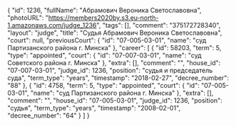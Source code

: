 {
    "id": 1236,
    "fullName": "Абрамович Вероника Светославовна",
    "photoURL": "https://members2020by.s3.eu-north-1.amazonaws.com/judge_1236",
    "tags": [],
    "comment": "375172728340",
    "layout": "judge",
    "title": "Судья Абрамович Вероника Светославовна",
    "court": null,
    "previousCourt": {
        "id": "07-005-03-01",
        "name": "суд Партизанского района г. Минска"
    },
    "career": [
        {
            "id": 58203,
            "term": 5,
            "type": "appointed",
            "court": {
                "id": "07-007-03-01",
                "name": "суд Советского района г. Минска"
            },
            "extra": [],
            "comment": "",
            "house_id": "07-007-03-01",
            "judge_id": 1236,
            "position": "судья и председатель суда",
            "term_type": "years",
            "timestamp": "2018-02-27",
            "decree_number": "88"
        },
        {
            "id": 4758,
            "term": 5,
            "type": "appointed",
            "court": {
                "id": "07-005-03-01",
                "name": "суд Партизанского района г. Минска"
            },
            "extra": [],
            "comment": "",
            "house_id": "07-005-03-01",
            "judge_id": 1236,
            "position": "судья",
            "term_type": "years",
            "timestamp": "2008-02-01",
            "decree_number": "64"
        }
    ]
}
